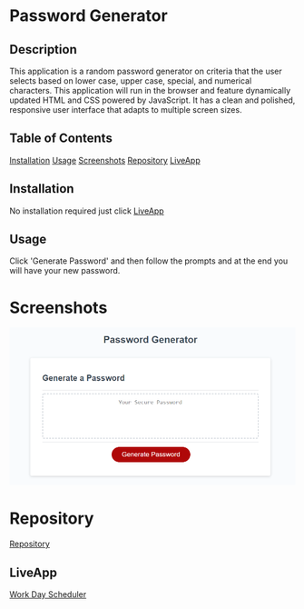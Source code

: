 # Password Generator

## Description
This application is a random password generator on criteria that the user selects based on lower case, upper case, special, and numerical characters. This application will run in the browser and feature dynamically updated HTML and CSS powered by JavaScript. It has a clean and polished, responsive user interface that adapts to multiple screen sizes.

## Table of Contents
[Installation](#Installation)
[Usage](#Usage)
[Screenshots](#Screenshots)
[Repository](#Repository)
[LiveApp](#LiveApp)

## Installation
No installation required just click [LiveApp](https://dlzinck.github.io/Password_Generator/)

## Usage
Click 'Generate Password' and then follow the prompts and at the end you will have your new password.

# Screenshots
![Alt text](/Assets/images/screenshot.png "Screenshot")

# Repository
[Repository](https://github.com/dlzinck/Password_Generator)

## LiveApp
[Work Day Scheduler](https://dlzinck.github.io/Password_Generator/)